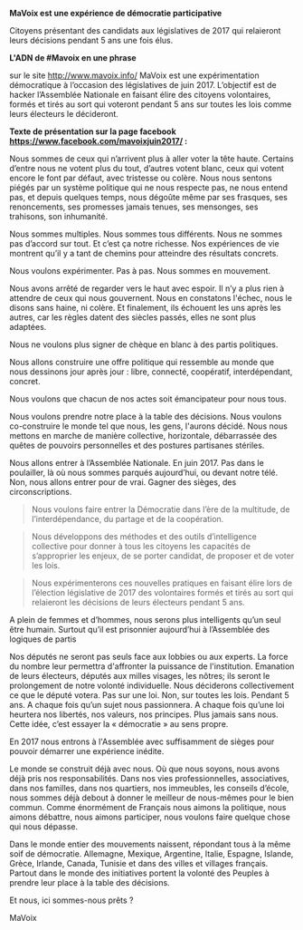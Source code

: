 **MaVoix est une expérience de démocratie participative**

Citoyens présentant des candidats aux législatives de 2017 qui relaieront leurs décisions pendant 5 ans une fois élus.

**L'ADN de #Mavoix en une phrase**

sur le site http://www.mavoix.info/
MaVoix est une expérimentation démocratique à l’occasion  des législatives de juin 2017. L’objectif est de hacker l’Assemblée Nationale en faisant élire des citoyens volontaires, formés et tirés au sort qui voteront pendant 5 ans sur toutes les lois comme leurs électeurs le décideront.

**Texte de présentation sur la page facebook https://www.facebook.com/mavoixjuin2017/ :**

Nous sommes de ceux qui n’arrivent plus à aller voter la tête haute.
Certains d’entre nous ne votent plus du tout, d’autres votent blanc, ceux qui votent encore le font par défaut, avec tristesse ou colère.
Nous nous sentons piégés par un système politique qui ne nous respecte pas, ne nous entend pas, et depuis quelques temps, nous dégoûte même par ses frasques, ses renoncements, ses promesses jamais tenues, ses mensonges, ses trahisons, son inhumanité.

Nous sommes multiples.
Nous sommes tous différents.
Nous ne sommes pas d’accord sur tout. Et c’est ça notre richesse. Nos expériences de vie montrent qu’il y a tant de chemins pour atteindre des résultats concrets.

Nous voulons expérimenter. Pas à pas.
Nous sommes en mouvement.

Nous avons arrêté de regarder vers le haut avec espoir. Il n’y a plus rien à attendre de ceux qui nous gouvernent. Nous en constatons l'échec, nous le disons sans haine, ni colère.
Et finalement, ils échouent les uns après les autres, car les règles datent des siècles passés, elles ne sont plus adaptées.

Nous ne voulons plus signer de chèque en blanc à des partis politiques.

Nous allons construire une offre politique qui ressemble au monde que nous dessinons jour après jour : libre, connecté, coopératif, interdépendant, concret.

Nous voulons que chacun de nos actes soit émancipateur pour nous tous.

Nous voulons prendre notre place à la table des décisions.
Nous voulons co-construire le monde tel que nous, les gens, l'aurons décidé.
Nous nous mettons en marche de manière collective, horizontale, débarrassée des quêtes de pouvoirs personnelles et des postures partisanes stériles.

Nous allons entrer à l’Assemblée Nationale.
En juin 2017.
Pas dans le poulailler, là où nous sommes parqués aujourd’hui, ou devant notre télé.
Non, nous allons entrer pour de vrai. Gagner des sièges, des circonscriptions.

> Nous voulons faire entrer la Démocratie dans l’ère de la multitude, de l’interdépendance, du partage et de la coopération.

> Nous développons des méthodes et des outils d’intelligence collective pour donner à tous les citoyens les capacités de s’approprier les enjeux, de se porter candidat, de proposer et de voter les lois.

> Nous expérimenterons ces nouvelles pratiques en faisant élire lors de l’élection législative de 2017 des volontaires formés et tirés au sort qui relaieront les décisions de leurs électeurs pendant 5 ans.

A plein de femmes et d’hommes, nous serons plus intelligents qu’un seul être humain. Surtout qu’il est prisonnier aujourd’hui à l’Assemblée des logiques de partis

Nos députés ne seront pas seuls face aux lobbies ou aux experts. La force du nombre leur permettra d'affronter la puissance de l'institution.
Emanation de leurs électeurs, députés aux milles visages, les nôtres; ils seront le prolongement de notre volonté individuelle.
Nous déciderons collectivement ce que le député votera.
Pas sur une loi.
Non, sur toutes les lois.
Pendant 5 ans. A chaque fois qu’un sujet nous passionnera.
A chaque fois qu’une loi heurtera nos libertés, nos valeurs, nos principes.
Plus jamais sans nous.
Cette idée, c’est essayer la « démocratie » au sens propre.

En 2017 nous entrons à l'Assemblée avec suffisamment de sièges pour pouvoir démarrer une expérience inédite.

Le monde se construit déjà avec nous. Où que nous soyons, nous avons déjà pris nos responsabilités. Dans nos vies professionnelles, associatives, dans nos familles, dans nos quartiers, nos immeubles, les conseils d’école, nous sommes déjà debout à donner le meilleur de nous-mêmes pour le bien commun.
Comme énormément de Français nous aimons la politique, nous aimons débattre, nous aimons participer, nous voulons faire quelque chose qui nous dépasse.

Dans le monde entier des mouvements naissent, répondant tous à la même soif de démocratie. Allemagne, Mexique, Argentine, Italie, Espagne, Islande, Grèce, Irlande, Canada, Tunisie et dans des villes et villages français.
Partout dans le monde des initiatives portent la volonté des Peuples à prendre leur place à la table des décisions.

Et nous, ici sommes-nous prêts ?

MaVoix
